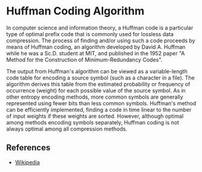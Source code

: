 # Huffman Coding Algorithm

In computer science and information theory, a Huffman code is a particular type of optimal prefix code that is commonly used for lossless data compression. The process of finding and/or using such a code proceeds by means of Huffman coding, an algorithm developed by David A. Huffman while he was a Sc.D. student at MIT, and published in the 1952 paper "A Method for the Construction of Minimum-Redundancy Codes".

The output from Huffman's algorithm can be viewed as a variable-length code table for encoding a source symbol (such as a character in a file). The algorithm derives this table from the estimated probability or frequency of occurrence (weight) for each possible value of the source symbol. As in other entropy encoding methods, more common symbols are generally represented using fewer bits than less common symbols. Huffman's method can be efficiently implemented, finding a code in time linear to the number of input weights if these weights are sorted. However, although optimal among methods encoding symbols separately, Huffman coding is not always optimal among all compression methods.



<!--![Hanoi Tower](https://upload.wikimedia.org/wikipedia/commons/8/8d/Iterative_algorithm_solving_a_6_disks_Tower_of_Hanoi.gif)-->
<!--With `3` disks, the puzzle can be solved in `7` moves. The minimal -->


## References

- [Wikipedia](https://en.wikipedia.org/wiki/Huffman_coding)
